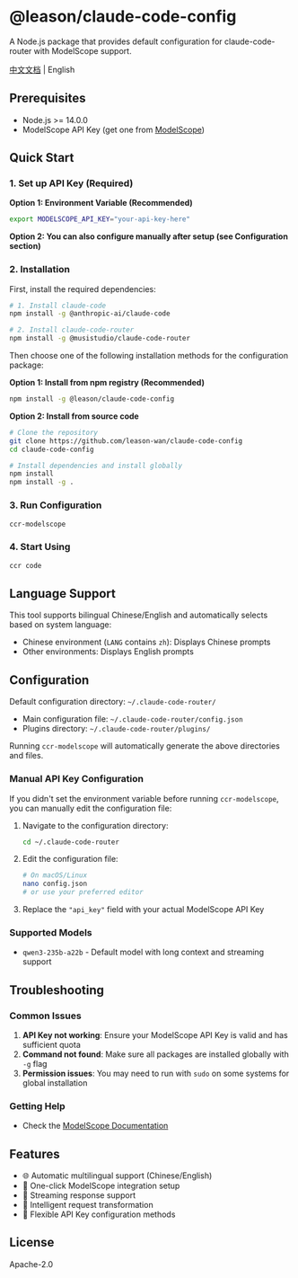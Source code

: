 # @leason/claude-code-config

A Node.js package that provides default configuration for claude-code-router with ModelScope support.

[中文文档](./README.zh-CN.md) | English

## Prerequisites

- Node.js >= 14.0.0
- ModelScope API Key (get one from [ModelScope](https://modelscope.cn/))

## Quick Start

### 1. Set up API Key (Required)

**Option 1: Environment Variable (Recommended)**

```bash
export MODELSCOPE_API_KEY="your-api-key-here"
```

**Option 2: You can also configure manually after setup (see Configuration section)**

### 2. Installation

First, install the required dependencies:

```bash
# 1. Install claude-code
npm install -g @anthropic-ai/claude-code

# 2. Install claude-code-router
npm install -g @musistudio/claude-code-router
```

Then choose one of the following installation methods for the configuration package:

**Option 1: Install from npm registry (Recommended)**

```bash
npm install -g @leason/claude-code-config
```

**Option 2: Install from source code**

```bash
# Clone the repository
git clone https://github.com/leason-wan/claude-code-config
cd claude-code-config

# Install dependencies and install globally
npm install
npm install -g .
```

### 3. Run Configuration

```bash
ccr-modelscope
```

### 4. Start Using

```bash
ccr code
```

## Language Support

This tool supports bilingual Chinese/English and automatically selects based on system language:

- Chinese environment (`LANG` contains `zh`): Displays Chinese prompts
- Other environments: Displays English prompts

## Configuration

Default configuration directory: `~/.claude-code-router/`

- Main configuration file: `~/.claude-code-router/config.json`
- Plugins directory: `~/.claude-code-router/plugins/`

Running `ccr-modelscope` will automatically generate the above directories and files.

### Manual API Key Configuration

If you didn't set the environment variable before running `ccr-modelscope`, you can manually edit the configuration file:

1. Navigate to the configuration directory:

   ```bash
   cd ~/.claude-code-router
   ```

2. Edit the configuration file:

   ```bash
   # On macOS/Linux
   nano config.json
   # or use your preferred editor
   ```

3. Replace the `"api_key"` field with your actual ModelScope API Key

### Supported Models

- `qwen3-235b-a22b` - Default model with long context and streaming support

## Troubleshooting

### Common Issues

1. **API Key not working**: Ensure your ModelScope API Key is valid and has sufficient quota
2. **Command not found**: Make sure all packages are installed globally with `-g` flag
3. **Permission issues**: You may need to run with `sudo` on some systems for global installation

### Getting Help

- Check the [ModelScope Documentation](https://modelscope.cn/docs)

## Features

- 🌐 Automatic multilingual support (Chinese/English)
- 🔧 One-click ModelScope integration setup
- 🚀 Streaming response support
- 📝 Intelligent request transformation
- 🔑 Flexible API Key configuration methods

## License

Apache-2.0
